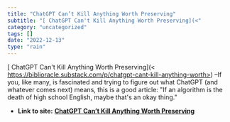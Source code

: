```yaml
---
title: "ChatGPT Can’t Kill Anything Worth Preserving"
subtitle: "[ ChatGPT Can't Kill Anything Worth Preserving](<"
category: "uncategorized"
tags: []
date: "2022-12-13"
type: "rain"
---
```

[ ChatGPT Can't Kill Anything Worth Preserving](<
https://biblioracle.substack.com/p/chatgpt-cant-kill-anything-worth>) –If you,
like many, is fascinated and trying to figure out what ChatGPT (and whatever
comes next) means, this is a good article: "If an algorithm is the death of
high school English, maybe that's an okay thing."


* **Link to site:** **[ChatGPT Can’t Kill Anything Worth Preserving](None)**